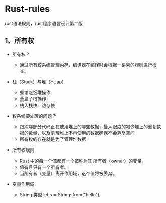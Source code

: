 # Rust-rules
rust语法规则，rust程序语言设计第二版
## 1、所有权
+ 所有权？
  - 通过所有权系统管理内存，编译器在编译时会根据一系列的规则进行检查。

+ 栈（Stack）与堆（Heap）
  - 餐馆吃饭堆操作
  - 叠盘子栈操作
  - 栈入栈快、访存快
+ 权系统要处理的问题？
  - 跟踪哪部分代码正在使用堆上的哪些数据，最大限度的减少堆上的重复数据的数量，以及清理堆上不再使用的数据确保不会耗尽空间
  - 所有权的存在就是为了管理堆数据
+ 所有权规则
  - Rust 中的每一个值都有一个被称为其 所有者（owner）的变量。
  - 值有且只有一个所有者。
  - 当所有者（变量）离开作用域，这个值将被丢弃。
+ 变量作用域
  - String 类型 let s = String::from("hello");
    
 
